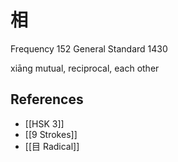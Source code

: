 # 相
Frequency 152
General Standard 1430

xiāng
mutual, reciprocal, each other

## References
- [[HSK 3]]
- [[9 Strokes]]
- [[目 Radical]]